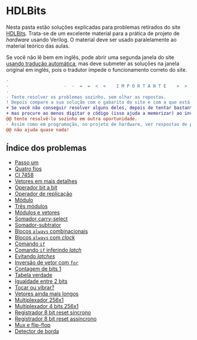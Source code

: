 # HDLBits

Nesta pasta estão soluções explicadas para problemas retirados do site [HDLBits](https://hdlbits.01xz.net/wiki/Main_Page). Trata-se de um excelente material para a prática de projeto de _hardware_ usando Verilog. O material deve ser usado paralelamente ao material teórico das aulas.  

Se você não lê bem em inglês, pode abrir uma segunda janela do site [usando tradução automática](https://hdlbits-01xz-net.translate.goog/wiki/Main_Page?_x_tr_sl=en&_x_tr_tl=pt&_x_tr_hl=en-US), mas deve submeter as soluções na janela original em inglês, pois o tradutor impede o funcionamento correto do site. 

```diff
-                                                                                                     
-                     -  -  =  =  <  <    I M P O R T A N T E    >  >  =  =  -  -                     
-                                                                                                     
- Tente resolver os problemas sozinho, sem olhar as repostas.                                         
! Depois compare a sua solução com o gabarito do site e com a que está neste repositório.             
+ Se você não conseguir resolver alguns deles, depois de tentar bastante, tudo bem olhar as respostas,
+ mas procure ao menos digitar o código (isso ajuda a memorizar) ao invés de copiar/colar e           
@@ tente resolvê-lo sozinho em outra oportunidade.                                                  @@
- Assim como em programação, no projeto de hardware, ver respostas de problemas resolvidos            
@@ não ajuda quase nada!                                                                            @@
```

## Índice dos problemas

- [Passo um](01_step_one) 
- [Quatro fios](04_wire4)
- [CI 7458](10_7458)
- [Vetores em mais detalhes](12_vector1)
- [Operador bit a bit](14_vector2)
- [Operador de replicação](18_vector4)
- [Módulo](20_module)
- [Três módulos](23_module_shift)
- [Módulos e vetores](24_module_shift8)
- [Somador carry-select](27_module_cseladd)
- [Somador-subtrator](28_module_addsub)
- [Blocos `always` combinacionais](29_alwaysblock1)
- [Blocos `always` com _clock_](30_alwaysblock2)
- [Comando `if`](31_always_if)
- [Comando `if` inferindo _latch_](32_always_if2)
- [Evitando _latches_](36_always_nolatches)
- [Inversão de vetor com `for`](40_vector100r)
- [Contagem de bits 1](41_popcount255)
- [Tabela verdade](51_truthtable1)
- [Igualdade entre 2 bits](52_t2015_eq2)
- [Tocar ou vibrar?](56_ringer)
- [Vetores ainda mais longos](60_gatesv100)
- [Multiplexador 256x1](64_mux256to1)
- [Multiplexador 4 bits 256x1](65_mux256to1v)
- [Registrador 8 bit reset síncrono](84_dff8p)
- [Registrador 8 bit reset assíncrono](85_dff8ar)
- [Mux e flip-flop](92_exams_2014_q4a)
- [Detector de borda](95_edgedetect)

